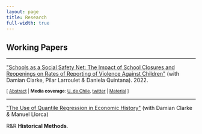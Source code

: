 ```yaml
---
layout: page
title: Research
full-width: true
---
```


## Working Papers
---
["Schools as a Social Safety Net: The Impact of School Closures and Reopenings on Rates of Reporting of Violence Against Children"](https://arxiv.org/abs/2206.14612) (with Damian Clarke, Pilar Larroulet _&_ Daniela Quintana). 2022.

<small>[ <a href="#/" onclick="visib('schoolclosure')">Abstract</a> | **Media coverage**: [U. de Chile][1], [twitter][2] | [Material][3] ] </small>

<div id="schoolclosure" style="display: none; text-align: justify; line-height: 1.2" ><small>
Ongoing school closures and gradual reopenings have been occurring since the beginning of the COVID-19 pandemic. One substantial cost of school closure is breakdown in channels of reporting of violence against children, in which schools play a considerable role. There is, however, little evidence documenting how widespread such a breakdown in reporting of violence against children has been, and scant evidence exists about potential recovery in reporting as schools re-open. We study all formal criminal reports of violence against children occurring in Chile up to December 2021, covering physical, psychological, and sexual violence. This is combined with administrative records of school re-opening, attendance, and epidemiological and public health measures. We observe sharp declines in violence reporting at the moment of school closure across all classes of violence studied. Estimated reporting declines range from -17% (rape), to -43% (sexual abuse). While reports rise with school re-opening, recovery of reporting rates is slow. Conservative projections suggest that reporting gaps remained into the final quarter of 2021, nearly two years after initial school closures. Our estimates suggest that school closure and incomplete re-opening resulted in around 2,800 `missing' reports of intra-family violence, 2,000 missing reports of sexual assault, and 230 missing reports of rape against children, equivalent to between 10-25 weeks of reporting in baseline periods. The immediate and longer term impacts of school closures account for between 40-70% of `missing' reports in the post-COVID period.
</small><br><br/></div>

[1]: https://econ.uchile.cl/es/noticia/violencia-infantil-silenciada-estudio-en-chile-advierte-falta-de-canales-de-denuncia-durante-la-pandemia
[2]: https://twitter.com/decon_uchile/status/1547244841809100800
[3]: https://github.com/Daniel-Pailanir/childrenSchools

---
["The Use of Quantile Regression in Economic History"](https://papers.ssrn.com/sol3/papers.cfm?abstract_id=3908874) (with Damian Clarke _&_ Manuel Llorca)

R&R **Historical Methods**.
  

